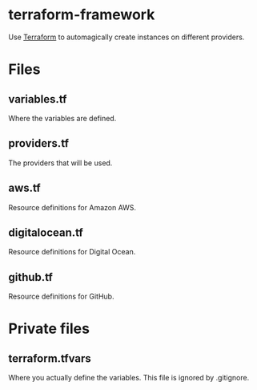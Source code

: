 # terraform-framework

Use [Terraform](https://www.terraform.io/) to automagically create instances on different providers.

# Files
## variables.tf
Where the variables are defined.

## providers.tf
The providers that will be used.

## aws.tf
Resource definitions for Amazon AWS.

## digitalocean.tf
Resource definitions for Digital Ocean.

## github.tf
Resource definitions for GitHub.

# Private files
## terraform.tfvars
Where you actually define the variables. This file is ignored by .gitignore.
